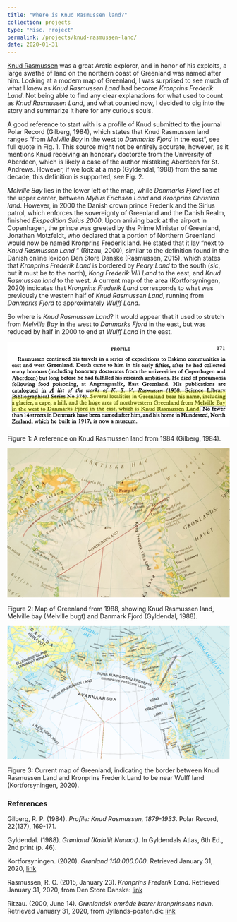 ```yaml
---
title: "Where is Knud Rasmussen land?"
collection: projects
type: "Misc. Project"
permalink: /projects/knud-rasmussen-land/
date: 2020-01-31
---
```


[Knud Rasmussen](en.wikipedia.org/wiki/Knud_Rasmussen) was a great Arctic explorer, and in honor of his exploits, a large swathe of land on the northern coast of Greenland was named after him. Looking at a modern map of Greenland, I was surprised to see much of what I knew as _Knud Rasmussen Land_ had become _Kronprins Frederik Land_. Not being able to find any clear explanations for what used to count as _Knud Rasmussen Land_, and what counted now, I decided to dig into the story and summarize it here for any curious souls.

A good reference to start with is a profile of Knud submitted to the journal Polar Record (Gilberg, 1984), which states that Knud Rasmussen land ranges “from _Melville Bay_ in the west to _Danmarks Fjord_ in the east“, see full quote in Fig. 1. This source might not be entirely accurate, however, as it mentions Knud receiving an honorary doctorate from the University of Aberdeen, which is likely a case of the author mistaking Aberdeen for St. Andrews. However, if we look at a map (Gyldendal, 1988) from the same decade, this definition is supported, see Fig. 2.

_Melville Bay_ lies in the lower left of the map, while _Danmarks Fjord_ lies at the upper center, between _Mylius Erichsen Land_ and _Kronprins Christian land_.
However, in 2000 the Danish crown prince Frederik and the Sirius patrol, which enforces the sovereignty of Greenland and the Danish Realm, finished _Ekspedition Sirius 2000_. Upon arriving back at the airport in Copenhagen, the prince was greeted by the Prime Minister of Greenland, Jonathan Motzfeldt, who declared that a portion of Northern Greenland would now be named Kronprins Frederik land. He stated that it lay “next to _Knud Rasmussen Land_ ” (Ritzau, 2000), similar to the definition found in the Danish online lexicon Den Store Danske (Rasmussen, 2015), which states that _Kronprins Frederik Land_ is bordered by _Peary Land_ to the south (_sic_, but it must be to the north), _Kong Frederik VIII Land_ to the east, and _Knud Rasmussen land_ to the west. A current map of the area (Kortforsyningen, 2020) indicates that _Kronprins Frederik Land_ corresponds to what was previously the western half of _Knud Rasmussen Land_, running from _Danmarks Fjord_ to approximately _Wulff Land_.

So where is _Knud Rasmussen Land_? It would appear that it used to stretch from _Melville Bay_ in the west to _Danmarks Fjord_ in the east, but was reduced by half in 2000 to end at _Wulff Land_ in the east.

![Figure 1: A reference on Knud Rasmussen land from 1984.](https://github.com/AndBM/andbm.github.io/blob/master/images/knud-rasmussen/original-reference.PNG?raw=true)

Figure 1: A reference on Knud Rasmussen land from 1984 (Gilberg, 1984).

![Figure 2: Map of Greenland from 1988, showing Knud Rasmussen land, Melville bay and Danmark Fjord.](https://github.com/AndBM/andbm.github.io/blob/master/images/knud-rasmussen/map-1988-crop.jpg?raw=true)

Figure 2: Map of Greenland from 1988, showing Knud Rasmussen land, Melville bay (Melville bugt) and Danmark Fjord (Gyldendal, 1988).

![Figure 3: Current map of Greenland, indicating the border between Knud Rasmussen Land and Kronprins Frederik Land to be near Wulff land.](https://github.com/AndBM/andbm.github.io/blob/master/images/knud-rasmussen/map-2020.PNG?raw=true)

Figure 3: Current map of Greenland, indicating the border between Knud Rasmussen Land and Kronprins Frederik Land to be near Wulff land (Kortforsyningen, 2020).

### References

Gilberg, R. P. (1984). _Profile: Knud Rasmussen, 1879-1933_. Polar Record, 22(137), 169-171.

Gyldendal. (1988). _Grønland (Kalallit Nunaat)_. In Gyldendals Atlas, 6th Ed., 2nd print (p. 46). 

Kortforsyningen. (2020). _Grønland 1:10.000.000_. Retrieved January 31, 2020, [link](https://download.kortforsyningen.dk/content/gr%C3%B8nland-110000000)

Rasmussen, R. O. (2015, January 23). _Kronprins Frederik Land_. Retrieved January 31, 2020, from Den Store Danske: [link](https://denstoredanske.lex.dk/Kronprins_Frederik_Land)

Ritzau. (2000, June 14). _Grønlandsk område bærer kronprinsens navn_. Retrieved January 31, 2020, from Jyllands-posten.dk: [link](https://jyllands-posten.dk/indland/ECE3288886/Gr%C3%B8nlandsk-omr%C3%A5de-b%C3%A6rer-kronprinsens-navn/)


